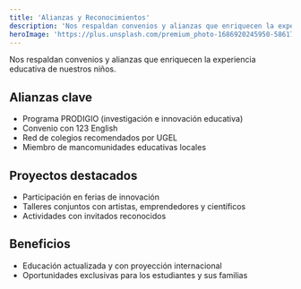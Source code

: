 ```yaml
---
title: 'Alianzas y Reconocimientos'
description: 'Nos respaldan convenios y alianzas que enriquecen la experiencia educativa de nuestros niños.'
heroImage: 'https://plus.unsplash.com/premium_photo-1686920245950-58617c8a602e?q=80&w=1470&auto=format&fit=crop&ixlib=rb-4.1.0&ixid=M3wxMjA3fDB8MHxwaG90by1wYWdlfHx8fGVufDB8fHx8fA%3D%3D'
---
```


Nos respaldan convenios y alianzas que enriquecen la experiencia educativa de nuestros niños.

## Alianzas clave

- Programa PRODIGIO (investigación e innovación educativa)
- Convenio con 123 English
- Red de colegios recomendados por UGEL
- Miembro de mancomunidades educativas locales

## Proyectos destacados

- Participación en ferias de innovación
- Talleres conjuntos con artistas, emprendedores y científicos
- Actividades con invitados reconocidos

## Beneficios
- Educación actualizada y con proyección internacional
- Oportunidades exclusivas para los estudiantes y sus familias
